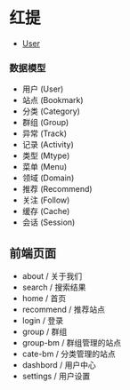 # 红提

- [User](docs/user.md)


### 数据模型

- 用户 (User)
- 站点 (Bookmark)
- 分类 (Category)
- 群组 (Group)
- 异常 (Track)
- 记录 (Activity)
- 类型 (Mtype)
- 菜单 (Menu)
- 领域 (Domain)
- 推荐 (Recommend)
- 关注 (Follow)
- 缓存 (Cache)
- 会话 (Session)

## 前端页面

- about / 关于我们
- search / 搜索结果
- home / 首页
- recommend / 推荐站点
- login / 登录
- group / 群组
- group-bm / 群组管理的站点
- cate-bm / 分类管理的站点
- dashbord / 用户中心
- settings / 用户设置
